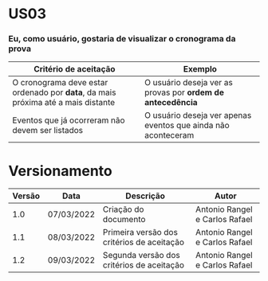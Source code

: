 # US03

### Eu, como usuário, gostaria de visualizar o cronograma da prova

| Critério de aceitação                                                              | Exemplo                                                       |
| ---------------------------------------------------------------------------------- | ------------------------------------------------------------- |
| O cronograma deve estar ordenado por **data**, da mais próxima até a mais distante | O usuário deseja ver as provas por **ordem de antecedência**  |
| Eventos que já ocorreram não devem ser listados                                    | O usuário deseja ver apenas eventos que ainda não aconteceram |

# Versionamento

| Versão | Data       | Descrição                                  | Autor                          |
| ------ | ---------- | ------------------------------------------ | ------------------------------ |
| 1.0    | 07/03/2022 | Criação do documento                       | Antonio Rangel e Carlos Rafael |
| 1.1    | 08/03/2022 | Primeira versão dos critérios de aceitação | Antonio Rangel e Carlos Rafael |
| 1.2    | 09/03/2022 | Segunda versão dos critérios de aceitação  | Antonio Rangel e Carlos Rafael |
